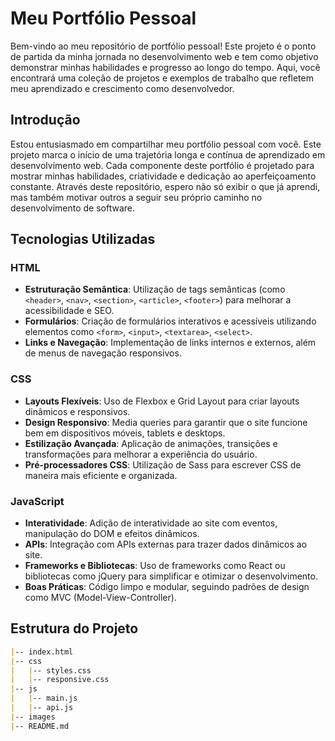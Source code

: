 # Meu Portfólio Pessoal

Bem-vindo ao meu repositório de portfólio pessoal! Este projeto é o ponto de partida da minha jornada no desenvolvimento web e tem como objetivo demonstrar minhas habilidades e progresso ao longo do tempo. Aqui, você encontrará uma coleção de projetos e exemplos de trabalho que refletem meu aprendizado e crescimento como desenvolvedor.

## Introdução

Estou entusiasmado em compartilhar meu portfólio pessoal com você. Este projeto marca o início de uma trajetória longa e contínua de aprendizado em desenvolvimento web. Cada componente deste portfólio é projetado para mostrar minhas habilidades, criatividade e dedicação ao aperfeiçoamento constante. Através deste repositório, espero não só exibir o que já aprendi, mas também motivar outros a seguir seu próprio caminho no desenvolvimento de software.

## Tecnologias Utilizadas

### HTML

- **Estruturação Semântica**: Utilização de tags semânticas (como `<header>`, `<nav>`, `<section>`, `<article>`, `<footer>`) para melhorar a acessibilidade e SEO.
- **Formulários**: Criação de formulários interativos e acessíveis utilizando elementos como `<form>`, `<input>`, `<textarea>`, `<select>`.
- **Links e Navegação**: Implementação de links internos e externos, além de menus de navegação responsivos.

### CSS

- **Layouts Flexíveis**: Uso de Flexbox e Grid Layout para criar layouts dinâmicos e responsivos.
- **Design Responsivo**: Media queries para garantir que o site funcione bem em dispositivos móveis, tablets e desktops.
- **Estilização Avançada**: Aplicação de animações, transições e transformações para melhorar a experiência do usuário.
- **Pré-processadores CSS**: Utilização de Sass para escrever CSS de maneira mais eficiente e organizada.

### JavaScript

- **Interatividade**: Adição de interatividade ao site com eventos, manipulação do DOM e efeitos dinâmicos.
- **APIs**: Integração com APIs externas para trazer dados dinâmicos ao site.
- **Frameworks e Bibliotecas**: Uso de frameworks como React ou bibliotecas como jQuery para simplificar e otimizar o desenvolvimento.
- **Boas Práticas**: Código limpo e modular, seguindo padrões de design como MVC (Model-View-Controller).

## Estrutura do Projeto

```markdown
|-- index.html
|-- css
|   |-- styles.css
|   |-- responsive.css
|-- js
|   |-- main.js
|   |-- api.js
|-- images
|-- README.md
